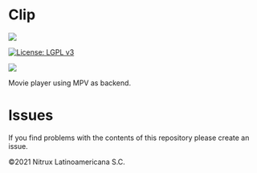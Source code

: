 # Clip
![](https://mauikit.org/wp-content/uploads/2018/12/maui_project_logo.png)

[![License: LGPL v3](https://img.shields.io/badge/License-LGPL%20v3-blue.svg)](https://www.gnu.org/licenses/lgpl-3.0)

![](https://nxos.org/wp-content/uploads/2025/02/Screenshot_20250228_212736.png)

Movie player using MPV as backend.

# Issues
If you find problems with the contents of this repository please create an issue.

©2021 Nitrux Latinoamericana S.C.
